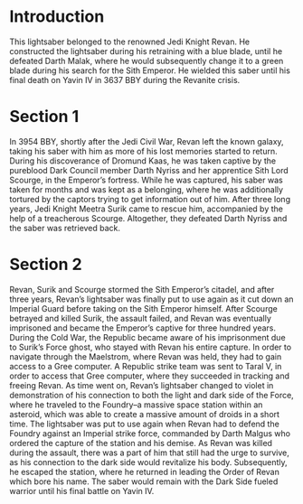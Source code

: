 # Introduction

This lightsaber belonged to the renowned Jedi Knight Revan.
He constructed the lightsaber during his retraining with a blue blade, until he defeated Darth Malak, where he would subsequently change it to a green blade during his search for the Sith Emperor.
He wielded this saber until his final death on Yavin IV in 3637 BBY during the Revanite crisis.

# Section 1

In 3954 BBY, shortly after the Jedi Civil War, Revan left the known galaxy, taking his saber with him as more of his lost memories started to return.
During his discoverance of Dromund Kaas, he was taken captive by the pureblood Dark Council member Darth Nyriss and her apprentice Sith Lord Scourge, in the Emperor’s fortress.
While he was captured, his saber was taken for months and was kept as a belonging, where he was additionally tortured by the captors trying to get information out of him.
After three long years, Jedi Knight Meetra Surik came to rescue him, accompanied by the help of a treacherous Scourge.
Altogether, they defeated Darth Nyriss and the saber was retrieved back.

# Section 2

Revan, Surik and Scourge stormed the Sith Emperor’s citadel, and after three years, Revan’s lightsaber was finally put to use again as it cut down an Imperial Guard before taking on the Sith Emperor himself.
After Scourge betrayed and killed Surik, the assault failed, and Revan was eventually imprisoned and became the Emperor’s captive for three hundred years.
During the Cold War, the Republic became aware of his imprisonment due to Surik’s Force ghost, who stayed with Revan his entire capture.
In order to navigate through the Maelstrom, where Revan was held, they had to gain access to a Gree computer.
A Republic strike team was sent to Taral V, in order to access that Gree computer, where they succeeded in tracking and freeing Revan.
As time went on, Revan’s lightsaber changed to violet in demonstration of his connection to both the light and dark side of the Force, where he traveled to the Foundry–a massive space station within an asteroid, which was able to create a massive amount of droids in a short time.
The lightsaber was put to use again when Revan had to defend the Foundry against an Imperial strike force, commanded by Darth Malgus who ordered the capture of the station and his demise.
As Revan was killed during the assault, there was a part of him that still had the urge to survive, as his connection to the dark side would revitalize his body.
Subsequently, he escaped the station, where he returned in leading the Order of Revan which bore his name.
The saber would remain with the Dark Side fueled warrior until his final battle on Yavin IV.
